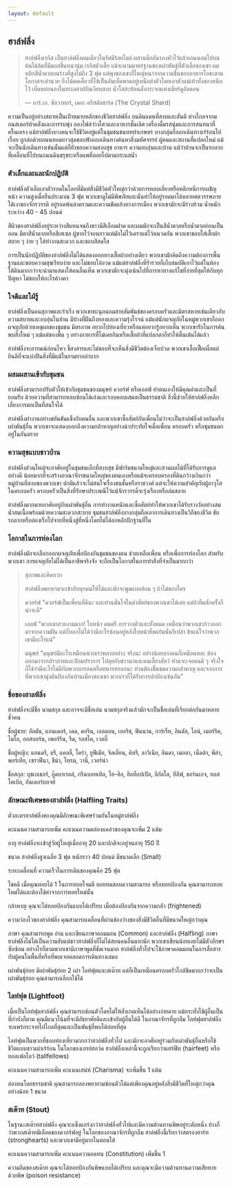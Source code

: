 ```yaml
---
layout: default
---
```

## <a name="halfling">ฮาล์ฟลิ่ง</a>

> ฮาล์ฟลิ่งเรกิส เป็นฮาล์ฟลิ่งคนเดียวในรัศมีร้อยไมล์ ผสานมือกันรองหัวไว้แล้วเอนนอนไปบนต้นไม้ล้มที่มีมอสขึ้นหนานุ่ม เรกิสตัวเตี้ย แม้จะตามมาตรฐานของเผ่าพันธุ์ที่ตัวเล็กของเขา ผมหยิกสีน้ำตาลบนร่างที่สูงไม่ถึง 3 ฟุต แต่พุงของเขาก็ใหญ่หนาจากความชื่นชอบอาหารโอชะตามโอกาสจะอำนวย กิ่งไม้คดเคี้ยวที่ใช้เป็นคันเบ็ดพาดอยู่เหนือลำตัวโดยเอาหัวแม่เท้าทั้งสองหนีบไว้ เบ็ดหย่อนลงในทะเลสาปอันเงียบสงบ น้ำใสสะท้อนดั่งกระจกแห่งเมียร์ดูอัลดอน
>
> — อาร์.เอ. ซัลวาทอร์, เดอะ คริสตัลชาร์ด (The Crystal Shard)

ความเป็นอยู่อย่างสบายเป็นเป้าหมายหลักของชีวิตฮาล์ฟลิ่ง บนดินแดนที่สงบและสันติ ห่างไกลจากมอนสเตอร์บ้าคลั่งและการรบพุ่ง กองไฟสว่างไสวและอาหารชั้นเลิศ เครื่องดื่มรสนุ่มและการสนทนาที่ครื้นเครง แม้ฮาล์ฟลิ่งบางคนจะใช้ชีวิตอยู่แต่ในชุมชนชนบททำเกษตร บางกลุ่มก็ออกเดินทางเร่ร่อนไปเรื่อย ถูกล่อด้วยถนนทอดยาวสุดขอบฟ้าออกเดินทางค้นหาสิ่งมหัศจรรย์ ผู้คนและสถานที่แปลกใหม่ แม้จะเป็นนักเดินทางเช่นนั้นแต่ก็ยังชอบความสงบสุข อาหาร ความอบอุ่นและบ้าน แม้ว่าบ้านจะเป็นรถลากที่เคลื่อนที่ไปบนถนนดินขรุขระหรือแพที่ลอยไปตามกระแสน้ำ

### ตัวเล็กและและนักปฏิบัติ

ฮาล์ฟลิ่งตัวเล็กเอาตัวรอดในโลกที่มีแต่สิ่งมีชีวิตตัวใหญ่กว่าด้วยการหลบเลี่ยงหรือหลีกหนีการเผชิญหน้า ความสูงเมื่อยืนประมาณ 3 ฟุต พวกเขาดูไม่มีพิษภัยและนั่นทำให้อยู่รอดมาได้หลายศตวรรษภายใต้เงาของจักรวรรดิ อยู่รอดพ้นสงครามและความขัดแย้งทางการเมือง พวกเขามักจะมีร่างท้วม น้ำหนักระหว่าง 40 - 45 ปอนด์

สีผิวของฮาล์ฟลิ่งอยู่ระหว่างสีแทนจนถึงขาวมีสีเลือดฝาด และผมมักจะเป็นสีน้ำตาลหรือน้ำตาลอ่อนเป็นลอน มีตาสีน้ำตาลหรือสีเฮเซล ผู้ชายไว้จอนยาวแต่มักไม่ไว้เคราแต่ไว้หนวดกัน พวกเขาชอบใส่เสื้อผ้าสบาย ๆ ง่าย ๆ ใส่ทำงานสะดวก และชอบสีสดใส

การเป็นนักปฏิบัติของฮาล์ฟลิ่งไม่ได้แสดงออกทางเสื้อผ้าอย่างเดียว พวกเขามักคิดถึงความต้องการพื้นฐานและชอบความสุขเรียบง่าย และไม่ชอบโอ้อวด แม้แต่ฮาล์ฟลิ่งที่ร่ำรวยก็เก็บสมบัติเอาไว้แต่ในห้องใต้ดินมากกว่าจะนำมาแสดงให้คนอื่นเห็น พวกเขามักจะมุ่งเน้นไปที่การหาทางแก้ไขที่ง่ายที่สุดให้กับทุกปัญหา ไม่ชอบให้อะไรค้างคา

### ใจดีและใฝ่รู้

ฮาล์ฟลิ่งเป็นคนสุภาพและร่าเริ่ง พวกเขาทะนุถนอมสายสัมพันธ์ของครอบครัวและมิตรสหายเช่นเดียวกับความสบายและอบอุ่นในบ้าน มีบ้างที่ฝันถึงทองและความรุ่งโรจน์ แม้แต่นักผจญภัยในหมู่พวกเขาก็ออกผจญภัยด้วยเหตุผลของชุมชน มิตรภาพ อยากไปท่องเที่ยวหรือแค่อยากรู้อยากเห็น พวกเขารักในการค้นพบสิ่งใหม่ ๆ แม้แต่ของพื้น ๆ อย่างอาหารที่ไม่เคยกินหรือเสื้อผ้าที่แปลกตาก็ทำให้ตื่นเต้นได้แล้ว

ฮาล์ฟลิ่งจะอารมณ์อ่อนไหว ขี้สงสารและไม่ชอบที่จะเห็นสิ่งมีชีวิตต้องเจ็บปวด พวกเขาเอื้อเฟื้อเผื่อแผ่ ยินดีที่จะแบ่งปันสิ่งที่มีแม้ในยามยากลำบาก

### ผสมผสานเข้ากับชุมชน

ฮาล์ฟลิ่งสามารถปรับตัวให้เข้ากับชุมชนของมนุษย์ ดวอร์ฟ หรือเอลฟ์ ทำตนเองให้มีคุณค่าและเป็นที่ยอมรับ ด้วยความที่สามารถหลบซ่อนได้เก่งและรอบคอบเสมอเป็นธรรมชาติ สิ่งนี้ช่วยให้ฮาล์ฟลิ่งหลีกเลี่ยงการตกเป็นที่สนใจได้

ฮาล์ฟลิ่งทำงานอย่างขยันขันแข็งกับคนอื่น และพวกเขาซื่อสัตย์กับเพื่อนไม่ว่าจะเป็นฮาล์ฟลิ่งด้วยกันหรือเผ่าพันธุ์อื่น พวกเขาจะแสดงออกถึงความกล้าหาญอย่างน่าประทับใจเมื่อเพื่อน ครอบครัว หรือชุมชนตกอยู่ในอันตราย

### ความสุขแบบชาวบ้าน

ฮาล์ฟลิ่งส่วนใหญ่จะอาศัยอยู่ในชุมชนเล็กที่สงบสุข มีฟาร์มขนาดใหญ่และสวนผลไม้ที่ได้รับการดูแลอย่างดี น้อยมากที่จะสร้างอาณาจักรขนาดใหญ่ของตนเองหรือแม้จะครอบครองที่ดินกว้างเกินกว่าหมู่บ้านที่สงบของพวกเขา ปกติแล้วจะไม่สนใจเรื่องชนชั้นหรือราชวงศ์ แต่จะให้ความสำคัญกับผู้อาวุโสในครอบครัว ครอบครัวเป็นสิ่งที่รักษาประเพณีไว้แม้จักรวรรดิ์จะรุ่งเรืองหรือล่มสลาย

ฮาล์ฟลิ่งมากมายอาศัยอยู่กับเผ่าพันธุ์อื่น การทำงานหนักและซื่อสัตย์ทำให้พวกเขาได้รับรางวัลอย่างสมน้ำสมเนื้อพร้อมด้วยความสะดวกสะบาย ชุมชนฮาล์ฟลิ่งบางกลุ่มถือเอาการเดินทางเป็นวิถีของชีวิต ขับรถลากหรือล่องเรือไปจากที่หนึ่งสู่ที่หนึ่งโดยไม่ได้ลงหลักปักฐานที่ใด

### โอกาสในการท่องโลก

ฮาล์ฟลิ่งมักจะเลือกออกผจญภัยเพื่อป้องกันชุมชนของตน ช่วยเหลือเพื่อน หรือเพื่อการท่องโลก สำหรับพวกเขา การผจญภัยไม่ได้เป็นอาชีพจริงจัง จะถือเป็นโอกาสในการทำสิ่งที่จำเป็นมากกว่า

> สุภาพและคิดบวก
>
> ฮาล์ฟลิ่งพยายามจะเข้ากับทุกคนให้ได้และมักจะพูดแบบอ้อม ๆ ถ้าไม่ชอบใคร
>
> ดวอร์ฟ "ดวอร์ฟเป็นเพื่อนที่ดีนะ และท่านมั่นใจในคำสัตย์ของพวกเขาได้เลย แต่ถ้ายิ้มสักครั้งก็น่าจะดี"
>
> เอลฟ์ "พวกเขาสวยงามมาก! ใบหน้า ดนตรี การวางตัวและทั้งหมด เหมือนว่าพวกเขาก้าวออกมาจากความฝัน แต่ก็บอกไม่ได้ว่ามีอะไรซ่อนอยู่หลังใบหน้ายิ้มแย้มนั่นรึเปล่า ข้าแน่ใจว่าพวกเขามีอะไรแน่"
>
> มนุษย์ "มนุษย์มีอะไรเหมือนพวกเราหลายอย่าง จริงนะ อย่างน้อยบางคนก็เหมือนหละ ต้องออกมาจากปราสาทและป้อมปราการ ไปคุยกับชาวนาและคนเลี้ยงสัตว์ ท่านจะเจอคนดี ๆ จริงใจ ก็ใช่ว่ามีอะไรไม่ดีกับพวกบารอนหรือทหารหรอกนะ ท่านต้องชื่นชมความกล้าหาญ และจากการที่พวกเขามุ่งมันป้องกันบ้านเมืองของเขา พวกเราก็ได้รับการปกป้องเช่นกัน"

### ชื่อของฮาลฟ์ลิ่ง

ฮาล์ฟลิ่งจะมีชื่อ นามสกุล และอาจจะมีชื่อเล่น นามสกุลจริงแล้วมักจะเป็นชื่อเล่นที่เรียกต่อกันมาหลายชั่วคน

ชื่อผู้ชาย: อัลตัน, แอนเดอร์, เคด, คอริน, เอลดอน, เออริช, ฟินนาน, การ์เร็ท, ลินดัล, ไลน์, เมอร์ริค, ไมโล, ออสบอร์น, เพอร์ริน, รีด, รอสโค, เวลบี้

ชื่อผู้หญิง: แอนดรี, บรี, แคลลี่, โคร่า, ยูฟีเมีย, จิลเลี่ยน, คิทรี, ลาวิเนีย, ลินดา, เมอลา, เน็ดด้า, พีล่า, พอร์เทีย, เซราฟีนา, ชีน่า, ไทรม, วานี่, เวอร์น่า

ชื่อสกุล: บุชเกเธอร์, กู๊ดบาเรลล์, กรีนบอทเทิล, ไฮ-ฮิล, ฮิลท็อปเปิล, ลีกัลโล, ทีลีฟ, ธอร์นเกจ, ทอสโคเบิล, อันเดอร์บอจฮ์

### ลักษณะพิเศษของฮาล์ฟลิ่ง (Halfling Traits)

ตัวละครฮาล์ฟลิ่งของคุณมีลักษณะพิเศษร่วมกันในหมู่ฮาล์ฟลิ่ง

คะแนนความสามารถเพิ่ม คะแนนความคล่องแคล่วของคุณจะเพิ่ม 2 แต้ม

อายุ ฮาล์ฟลิ่งจะเข้าสู่วัยผู้ใหญ่เมื่ออายุ 20 และปกติจะอยู่จนอายุ 150 ปี

ขนาด ฮาล์ฟลิ่งสูงเฉลี่ย 3 ฟุต หนักราว 40 ปอนด์ มีขนาดเล็ก (Small)

ระยะเคลื่อนที่ ความเร็วในการเดินของคุณคือ 25 ฟุต

โชคดี เมื่อคุณทอยได้ 1 ในการทอยโจมตี ทอยทดสอบความสามารถ หรือทอยป้องกัน คุณสามารถทอยใหม่ได้และต้องใช้ค่าจากการทอยใหม่นั้น

กล้าหาญ คุณจะได้ทอยป้องกันแบบได้เปรียบ เมื่อต้องป้องกันจากความกลัว (frightened)

ความว่องไวของฮาล์ฟลิ่ง คุณสามารถเคลื่อนที่ผ่านช่องว่างของสิ่งมีชีวิตอื่นที่มีขนาดใหญ่กว่าคุณ

ภาษา คุณสามารถพูด อ่าน และเขียนภาษาคอมมอน (Common) และฮาล์ฟลิ่ง (Halfling) ภาษาฮาล์ฟลิ่งไม่ได้เป็นความลับแต่ชาวฮาล์ฟลิ่งก็ไม่ได้สอนคนอื่นมากนัก พวกเขาเขียนน้อยเลยไม่มีตัวอักษรซับซ้อน อย่างไรก็ตามพวกเขามีภาษาพูดที่ชัดเจนมาก ฮาล์ฟลิ่งทั่วไปจะใช้ภาษาคอมมอนในการสื่อสารกับผู้คนในพื้นที่หรือที่พบเจอตลอดการเดินทางเสมอ

เผ่าพันธุ์ย่อย มีเผ่าพันธุ์ย่อย 2 เผ่า ไลท์ฟุตและสเต๊าท แต่ก็เป็นเหมือนครอบครัวใกล้ชิดมากกว่าจะเป็นเผ่าพันธุ์ย่อย คุณสามารถเลือกใช้ได้

### <a name="lightfoot">ไลท์ฟุต (Lightfoot)</a>

เมื่อเป็นไลท์ฟุตฮาล์ฟลิ่ง คุณสามารถซ่อนตัวโดยไม่ให้สังเกตเห็นได้อย่างง่ายดาย แม้กระทั่งใช้ผู้อื่นเป็นที่กำบังก็ตาม คุณมีแนวโน้มที่จะมีอัธยาศัยดีและเข้ากับผู้อื่นได้ดี ในอาณาจักรที่ถูกลืม ไลท์ฟุตฮาล์ฟลิ่งจะแพร่กระจายไปไกลที่สุดและเป็นพันธุ์ที่พบได้บ่อยที่สุด

ไลท์ฟุตเป็นพวกที่ชอบท่องเที่ยวมากกว่าฮาล์ฟลิ่งทั่วไป และมักจะอาศัยอยู่ร่วมกับเผ่าพันธุ์อื่นหรือใช้ชีวิตแบบชาวเผ่าเร่ร่อน ในโลกของเกรย์ฮอว์ค ฮาล์ฟลิ่งเหล่านี้จะถูกเรียกว่าแฮร์ฟีท (hairfeet) หรือทอลเฟลโลว์ (tallfellows)

คะแนนความสามารถเพิ่ม คะแนนเสน่ห์ (Charisma) จะเพิ่มขึ้น 1 แต้ม

ล่องหนโดยธรรมชาติ คุณสามารถลองพยายามซ่อนตัวได้แค่เพียงคุณอยู่หลังสิ่งมีชีวิตที่ใหญ่กว่าคุณอย่างน้อย 1 ขนาด

### <a name="stout">สเต๊าท (Stout)</a>

ในฐานะสเต๊าทฮาล์ฟลิ่ง คุณจะแข็งแกร่งกว่าฮาล์ฟลิ่งทั่วไปและมีความต้านทานพิษอยู่ระดับหนึ่ง บ้างก็ว่าพวกสเต๊าทมีเลือดของดวอร์ฟอยู่ ในโลกของอาณาจักรที่ถูกลืม ฮาล์ฟลิ่งนี้เรียกว่าสตรองฮาร์ท (stronghearts) และพวกเขามีอยู่มากในตอนใต้

คะแนนความสามารถเพิ่ม คะแนนความอดทน (Constitution) เพิ่มขึ้น 1

ความอึดของสเต๊าท คุณจะได้ทอยป้องกันพิษแบบได้เปรียบ และคุณจะมีความต้านทานความเสียหายด้วยพิษ (poison resistance)